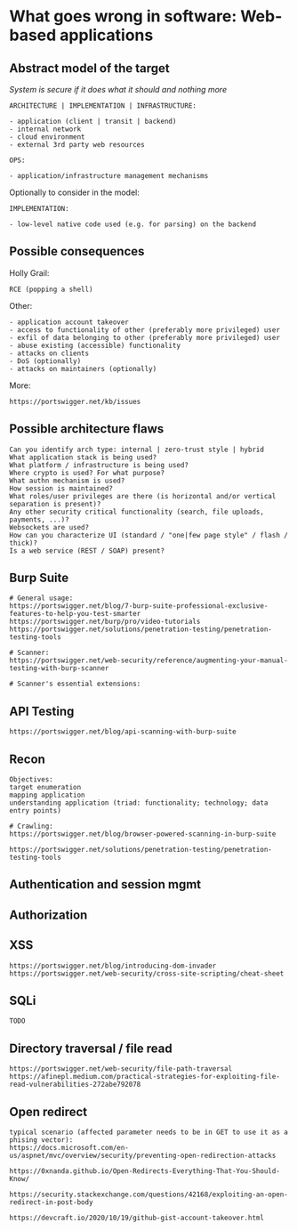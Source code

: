 
# What goes wrong in software: Web-based applications

## Abstract model of the target

*System is secure if it does what it should and nothing more*

    ARCHITECTURE | IMPLEMENTATION | INFRASTRUCTURE:

    - application (client | transit | backend)
    - internal network
    - cloud environment
    - external 3rd party web resources

	OPS:

    - application/infrastructure management mechanisms

Optionally to consider in the model:

	IMPLEMENTATION:

    - low-level native code used (e.g. for parsing) on the backend

## Possible consequences

Holly Grail:

```
RCE (popping a shell)
```

Other:

```
- application account takeover
- access to functionality of other (preferably more privileged) user
- exfil of data belonging to other (preferably more privileged) user
- abuse existing (accessible) functionality
- attacks on clients
- DoS (optionally)
- attacks on maintainers (optionally)
```

More:

```
https://portswigger.net/kb/issues
```

## Possible architecture flaws

```
Can you identify arch type: internal | zero-trust style | hybrid
What application stack is being used?
What platform / infrastructure is being used?
Where crypto is used? For what purpose?
What authn mechanism is used?
How session is maintained?
What roles/user privileges are there (is horizontal and/or vertical separation is present)?
Any other security critical functionality (search, file uploads, payments, ...)?
Websockets are used?
How can you characterize UI (standard / "one|few page style" / flash / thick)?
Is a web service (REST / SOAP) present?
```

## Burp Suite

```
# General usage:
https://portswigger.net/blog/7-burp-suite-professional-exclusive-features-to-help-you-test-smarter
https://portswigger.net/burp/pro/video-tutorials
https://portswigger.net/solutions/penetration-testing/penetration-testing-tools

# Scanner:
https://portswigger.net/web-security/reference/augmenting-your-manual-testing-with-burp-scanner

# Scanner's essential extensions:
```

## API Testing

```
https://portswigger.net/blog/api-scanning-with-burp-suite
```

## Recon

```
Objectives:
target enumeration
mapping application
understanding application (triad: functionality; technology; data entry points)

# Crawling:
https://portswigger.net/blog/browser-powered-scanning-in-burp-suite

https://portswigger.net/solutions/penetration-testing/penetration-testing-tools
```

## Authentication and session mgmt

## Authorization

## XSS

```
https://portswigger.net/blog/introducing-dom-invader
https://portswigger.net/web-security/cross-site-scripting/cheat-sheet
```

## SQLi

```
TODO
```

## Directory traversal / file read

```
https://portswigger.net/web-security/file-path-traversal
https://afinepl.medium.com/practical-strategies-for-exploiting-file-read-vulnerabilities-272abe792078
```

## Open redirect

```
typical scenario (affected parameter needs to be in GET to use it as a phising vector):
https://docs.microsoft.com/en-us/aspnet/mvc/overview/security/preventing-open-redirection-attacks

https://0xnanda.github.io/Open-Redirects-Everything-That-You-Should-Know/

https://security.stackexchange.com/questions/42168/exploiting-an-open-redirect-in-post-body

https://devcraft.io/2020/10/19/github-gist-account-takeover.html
```
